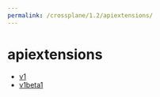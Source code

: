 ```yaml
---
permalink: /crossplane/1.2/apiextensions/
---
```


# apiextensions



* [v1](v1/index.md)
* [v1beta1](v1beta1/index.md)